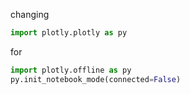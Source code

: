 changing
```python
import plotly.plotly as py
```
for
```python
import plotly.offline as py
py.init_notebook_mode(connected=False)
```
